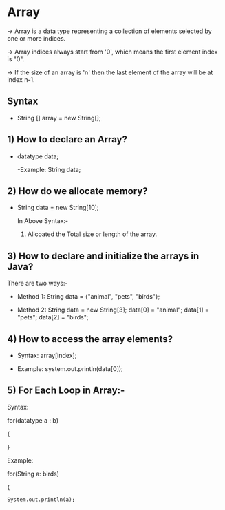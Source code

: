 
# Array

-> Array is a data type representing a collection of elements selected by one or more indices.

-> Array indices always start from '0', which means the first element index is "0".

-> If the size of an array is 'n' then the last element of the array will be at index n-1.

## Syntax

* String [] array = new String[];  
         
## 1) How to declare an Array?

* datatype data;
     
     -Example: String data;

## 2) How do we allocate memory?

* String data = new String[10];

   In Above Syntax:-
   
   1) Allcoated the Total size or length of the array.

## 3) How to declare and initialize the arrays in Java?

There are two ways:-
* Method 1: String data = {"animal", "pets", "birds"};

* Method 2: String data = new String[3];
            data[0] = "animal";
            data[1] = "pets";
            data[2] = "birds";
## 4) How to access the array elements?
* Syntax: array[index];

* Example: system.out.println(data[0]);

## 5) For Each Loop in Array:-

Syntax:

 for(datatype a : b)
 
 {
    
 }

Example: 

for(String a: birds)
 
  {

    System.out.println(a);
